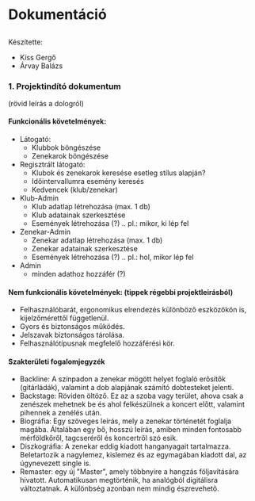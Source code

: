 # Dokumentáció

## 

Készítette:
* Kiss Gergő
* Árvay Balázs

### 1. Projektindító dokumentum

(rövid leírás a dologról)

#### Funkcionális követelmények:
* Látogató:
	* Klubbok böngészése
	* Zenekarok böngészése
* Regisztrált látogató:
	* Klubok és zenekarok keresése esetleg stílus alapján?
	* Időintervallumra esemény keresés
	* Kedvencek (klub/zenekar)
* Klub-Admin
	* Klub adatlap létrehozása (max. 1 db)
	* Klub adatainak szerkesztése
	* Események létrehozása (?) .. pl.: mikor, ki lép fel
* Zenekar-Admin
	* Zenekar adatlap létrehozása (max. 1 db)
	* Zenekar adatainak szerkesztése
	* Események létrehozása (?) .. pl.: hol, mikor lép fel
* Admin
	* minden adathoz hozzáfér (?)
		
#### Nem funkcionális követelmények: (tippek régebbi projektleirásból)
* Felhasználóbarát, ergonomikus elrendezés különböző eszközökön is, kijelzőmérettől függetlenül.
* Gyors és biztonságos működés.
* Jelszavak biztonságos tárolása.
* Felhasználótípusnak megfelelő hozzáférési kör.

#### Szakterületi fogalomjegyzék
* Backline: A színpadon a zenekar mögött helyet foglaló erõsítők (gitárládák), valamint a dob alapjának számító dobtesteket jelenti.
* Backstage: Röviden öltöző. Ez az a szoba vagy terület, ahova csak a zenészek mehetnek be és ahol felkészülnek a koncert előtt, valamint pihennek a zenélés után.
* Biográfia: Egy szöveges leírás, mely a zenekar történetét foglalja magába. Általában egy bő, hosszú leírás, amiben minden fontosabb mérföldkőről, tagcseréről és koncertről szó esik.
* Diszkográfia: A zenekar eddig kiadott hanganyagait tartalmazza. Beletartozik a nagylemez, kislemez és az egymagában kiadott dal, az úgynevezett single is.
* Remaster: egy új "Master", amely többnyire a hangzás följavítására hivatott. Automatikusan megtörténik, ha analógból digitálisra változtatnak. A különbség azonban nem mindig észrevehetõ.
